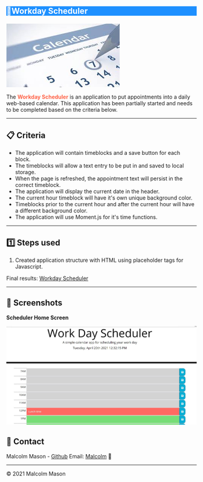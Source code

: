 ## <p style="background-color:DodgerBlue; text-align: center box-shadow: 10px 10px grey"><span style="color: White"> 📆Workday Scheduler</span></p>

![Background](assets/images/calendar.jfif)

The <span style="color:Tomato;">**Workday Scheduler**</span> is an application to put appointments into a daily web-based calendar. This application has been partially started and needs to be completed based on the criteria below.

---

## 📋 Criteria

- The application will contain timeblocks and a save button for each block.
- The timeblocks will allow a text entry to be put in and saved to local storage.
- When the page is refreshed, the appointment text will persist in the correct timeblock.
- The application will display the current date in the header.
- The current hour timeblock will have it's own unique background color.
- Timeblocks prior to the current hour and after the current hour will have a different background color.
- The application will use Moment.js for it's time functions.

---

## 1️⃣ Steps used

1. Created application structure with HTML using placeholder tags for Javascript.

Final results: [Workday Scheduler](https://malmason.github.io/workday-scheduler/)

---

## 📸 Screenshots

**Scheduler Home Screen**

![Home screen](assets/images/homescreen.JPG)

## 📱 Contact

Malcolm Mason - [Github](https://github.com/malmason) Email: [Malcolm](mailto:malmason66@gmail.com) 📧

---

&copy; 2021 Malcolm Mason
